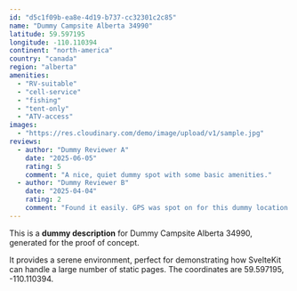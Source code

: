 ```yaml
---
id: "d5c1f09b-ea8e-4d19-b737-cc32301c2c85"
name: "Dummy Campsite Alberta 34990"
latitude: 59.597195
longitude: -110.110394
continent: "north-america"
country: "canada"
region: "alberta"
amenities:
  - "RV-suitable"
  - "cell-service"
  - "fishing"
  - "tent-only"
  - "ATV-access"
images:
  - "https://res.cloudinary.com/demo/image/upload/v1/sample.jpg"
reviews:
  - author: "Dummy Reviewer A"
    date: "2025-06-05"
    rating: 5
    comment: "A nice, quiet dummy spot with some basic amenities."
  - author: "Dummy Reviewer B"
    date: "2025-04-04"
    rating: 2
    comment: "Found it easily. GPS was spot on for this dummy location."
---
```


This is a **dummy description** for Dummy Campsite Alberta 34990, generated for the proof of concept.

It provides a serene environment, perfect for demonstrating how SvelteKit can handle a large number of static pages. The coordinates are 59.597195, -110.110394.
